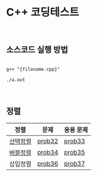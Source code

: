 # C++ 코딩테스트

<br/>

## 소스코드 실행 방법

```

g++ "{filename.cpp}"

./a.out

```

<br/>

## 정렬

| 정렬                                                                                                               | 문제                                                                      | 응용 문제                                                                 |
| ------------------------------------------------------------------------------------------------------------------ | ------------------------------------------------------------------------- | ------------------------------------------------------------------------- |
| [선택정렬](https://velog.io/@ehfdl5252/C%EC%95%8C%EA%B3%A0%EB%A6%AC%EC%A6%98-%EC%84%A0%ED%83%9D%EC%A0%95%EB%A0%AC) | [prob32](https://github.com/EunjiHam/cplusplus_inflearn/tree/main/prob32) | [prob33](https://github.com/EunjiHam/cplusplus_inflearn/tree/main/prob33) |
| [버블정렬](https://velog.io/@ehfdl5252/C%EC%95%8C%EA%B3%A0%EB%A6%AC%EC%A6%98-%EB%B2%84%EB%B8%94%EC%A0%95%EB%A0%AC) | [prob34](https://github.com/EunjiHam/cplusplus_inflearn/tree/main/prob34) | [prob35](https://github.com/EunjiHam/cplusplus_inflearn/tree/main/prob35) |
| 삽입정렬                                                                                                           | [prob36](https://github.com/EunjiHam/cplusplus_inflearn/tree/main/prob36) | [prob37](https://github.com/EunjiHam/cplusplus_inflearn/tree/main/prob37) |
